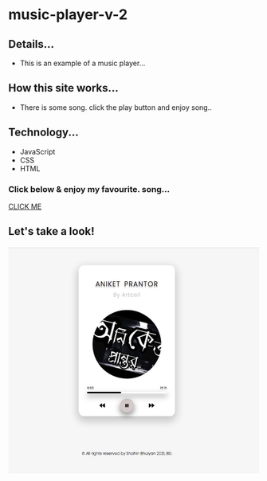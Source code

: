 # music-player-v-2
## Details...
* This is an example of a music player...

## How this site works...
* There is some song. click the play button and enjoy song..
## Technology...
+  JavaScript
+  CSS
+  HTML

### Click below & enjoy my favourite. song...
[CLICK ME](https://shahinuralambhuiyan.github.io/music-player-v-2/)

## Let's take a look!
![alt text](images/site.jpg)
